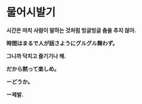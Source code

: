 # 물어시발기
**시간은 마치 사람이 말하는 것처럼 빙글빙글 춤을 추지 않아.**

**時間はまるで人が話さようにグルグル舞わず。**

**그니까 닥치고 즐기기나 해.**

**だから黙って楽しめ。**

**ーどうか。**

**ー제발.**
